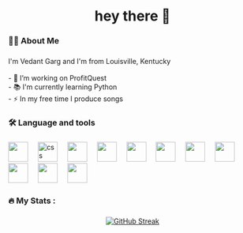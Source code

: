 <div align="center">
  
###



###

<h1 align="center">hey there 👋</h1>

###

<h3 align="left">👩‍💻  About Me</h3>

###

<p align="left">I'm Vedant Garg and I'm from Louisville, Kentucky <br><br>- 🔭 I’m working on ProfitQuest<br>- 📚 I'm currently learning Python<br>- ⚡ In my free time I produce songs</p>

###

<h3 align="left">🛠 Language and tools</h3>

###

<div align="left">
  <img src='https://cdn.jsdelivr.net/gh/devicons/devicon@latest/icons/bootstrap/bootstrap-original-wordmark.svg' height="40">
  <img width="12" />
  <img src="https://cdn.jsdelivr.net/gh/devicons/devicon/icons/css3/css3-original.svg" height="40" alt="css logo"  />
  <img width="12" />
 <img src='https://cdn.jsdelivr.net/gh/devicons/devicon@latest/icons/django/django-plain.svg ' height="40">
  <img width="12" />
  <img src='https://cdn.jsdelivr.net/gh/devicons/devicon@latest/icons/html5/html5-original-wordmark.svg' height="40">
  <img width="12" />
  <img src='https://cdn.jsdelivr.net/gh/devicons/devicon@latest/icons/java/java-original-wordmark.svg' height="40">
  <img width="12" />
  <img src='https://cdn.jsdelivr.net/gh/devicons/devicon@latest/icons/python/python-original-wordmark.svg' height="40">
  <img width="12" />
  <img src='https://cdn.jsdelivr.net/gh/devicons/devicon@latest/icons/javascript/javascript-original.svg' height="40">
  <img width="12" />
  <img src='https://cdn.jsdelivr.net/gh/devicons/devicon@latest/icons/php/php-original.svg' height="40">
  <img width="12" />
  <img src='https://cdn.jsdelivr.net/gh/devicons/devicon@latest/icons/react/react-original-wordmark.svg' height="40">
  <img width="12" />
  <img src='https://cdn.jsdelivr.net/gh/devicons/devicon@latest/icons/tailwindcss/tailwindcss-original-wordmark.svg' height="40">
  <img width="12" />
  <img src='https://cdn.jsdelivr.net/gh/devicons/devicon@latest/icons/r/r-original.svg' height="40">
  <img width="12" />
</div>

###

<h3 align="left">🔥   My Stats :</h3>

###

<div align="center">
  <a href="https://git.io/streak-stats"><img src="https://streak-stats.demolab.com?user=thevedantgarg&theme=dark" alt="GitHub Streak" /></a>
</div>

###